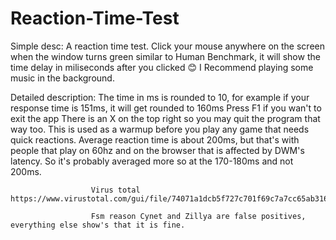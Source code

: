 # Reaction-Time-Test
Simple desc: A reaction time test. Click your mouse anywhere on the screen when the window turns green similar to Human Benchmark, it will 
show the time delay in miliseconds after you clicked 😊 I Recommend playing some music in the background.

Detailed description: The time in ms is rounded to 10, for example if your response time is 151ms, it will get rounded to 160ms
                      Press F1 if you wan't to exit the app
                      There is an X on the top right so you may quit the program that way too.
                      This is used as a warmup before you play any game that needs quick reactions.
                      Average reaction time is about 200ms, but that's with people that play on 60hz and on the browser that is affected by DWM's latency.
                      So it's probably averaged more so at the 170-180ms and not 200ms.
                      
                      Virus total https://www.virustotal.com/gui/file/74071a1dcb5f727c701f69c7a7cc65ab316d22c87ba6f0aef4a454ad51c56cbe/detection
                      
                      Fsm reason Cynet and Zillya are false positives, everything else show's that it is fine.

